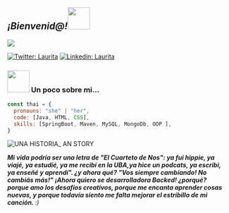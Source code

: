 <h2><em> ¡Bienvenid@!<img src="https://media.giphy.com/media/fFEFxS3DE5VIY/source.gif" width="50"></em></h2>

<p><em><img src="https://user-images.githubusercontent.com/63796774/88420271-02572500-cdbd-11ea-887c-6b2cd6fb1a17.png">  
</em></p>

[![Twitter: Laurita](https://img.shields.io/twitter/follow/Laurita?style=social)](https://twitter.com/Lauritaacunia)
[![Linkedin: Laurita](https://img.shields.io/badge/-Laurita-blue?style=flat-square&logo=Linkedin&logoColor=white&link=https://www.linkedin.com/in/Lauriacunia/)](https://www.linkedin.com/in/Lauriacunia/)


### <img src="https://media.giphy.com/media/WUlplcMpOCEmTGBtBW/giphy.gif" width="50">  Un poco sobre mi...  

```javascript
const thai = {
  pronouns: "she" | "her",
  code: [Java, HTML, CSS],
  skills: [SpringBoot, Maven, MySQL, MongoDb, OOP ],
}
```
![UNA HISTORIA_ AN STORY](https://user-images.githubusercontent.com/63796774/88343842-b3f04a80-cd18-11ea-83b0-5e12d6eee8c6.gif)

 <em><b>Mi vida podría ser una letra de "El Cuarteto de Nos": ya fui hippie, ya viajé, ya estudié, ya me recibí en la UBA,ya hice un podcats, ya escribi, ya enseñé y aprendí". ¿y ahora qué? "Vos siempre cambiando! No cambiás más!"
¡Ahora quiero se desarrolladora Backed! ¿porqué? porque amo los desafíos creativos, porque me encanta aprender cosas nuevas, y porque todavía siento me falta mejorar el estribillo de mi canción. </b> :)</em>
